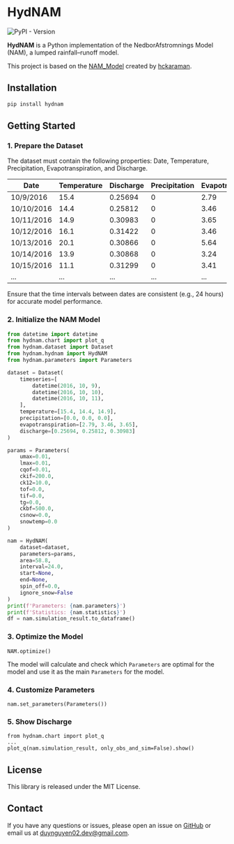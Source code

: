 # HydNAM

![PyPI - Version](https://img.shields.io/pypi/v/hydnam)

**HydNAM** is a Python implementation of the NedborAfstromnings Model (NAM), a lumped rainfall–runoff model.

This project is based on the [NAM_Model](https://github.com/hckaraman/NAM_Model) created by [hckaraman](https://github.com/hckaraman). 

## Installation

```bash
pip install hydnam
```

## Getting Started

### 1. Prepare the Dataset

The dataset must contain the following properties: Date, Temperature, Precipitation, Evapotranspiration, and Discharge.

| Date       | Temperature | Discharge | Precipitation | Evapotranspiration |
|------------|-------------|-----------|---------------|--------------------|
| 10/9/2016  | 15.4        | 0.25694   | 0             | 2.79               |
| 10/10/2016 | 14.4        | 0.25812   | 0             | 3.46               |
| 10/11/2016 | 14.9        | 0.30983   | 0             | 3.65               |
| 10/12/2016 | 16.1        | 0.31422   | 0             | 3.46               |
| 10/13/2016 | 20.1        | 0.30866   | 0             | 5.64               |
| 10/14/2016 | 13.9        | 0.30868   | 0             | 3.24               |
| 10/15/2016 | 11.1        | 0.31299   | 0             | 3.41               |
| ...        | ...         | ...       | ...           | ...                |

Ensure that the time intervals between dates are consistent (e.g., 24 hours) for accurate model performance.

### 2. Initialize the NAM Model

```python
from datetime import datetime
from hydnam.chart import plot_q
from hydnam.dataset import Dataset
from hydnam.hydnam import HydNAM
from hydnam.parameters import Parameters

dataset = Dataset(
    timeseries=[
        datetime(2016, 10, 9),
        datetime(2016, 10, 10),
        datetime(2016, 10, 11),
    ],
    temperature=[15.4, 14.4, 14.9],
    precipitation=[0.0, 0.0, 0.0],
    evapotranspiration=[2.79, 3.46, 3.65],
    discharge=[0.25694, 0.25812, 0.30983]
)

params = Parameters(
    umax=0.01,
    lmax=0.01,
    cqof=0.01,
    ckif=200.0,
    ck12=10.0,
    tof=0.0,
    tif=0.0,
    tg=0.0,
    ckbf=500.0,
    csnow=0.0,
    snowtemp=0.0
)

nam = HydNAM(
    dataset=dataset,
    parameters=params,
    area=58.8,
    interval=24.0,
    start=None,
    end=None,
    spin_off=0.0,
    ignore_snow=False
)
print(f'Parameters: {nam.parameters}')
print(f'Statistics: {nam.statistics}')
df = nam.simulation_result.to_dataframe()
```

### 3. Optimize the Model

```
NAM.optimize()
```

The model will calculate and check which `Parameters` are optimal for the model and use it as the main `Parameters` for
the model.

### 4. Customize Parameters

```
nam.set_parameters(Parameters())
```

### 5. Show Discharge

```
from hydnam.chart import plot_q
...
plot_q(nam.simulation_result, only_obs_and_sim=False).show()
```

## License

This library is released under the MIT License.

## Contact

If you have any questions or issues, please open an issue on [GitHub](https://github.com/duynguyen02/hydnam/issues) or
email us at [duynguyen02.dev@gmail.com](mailto:duynguyen02.dev@gmail.com).
